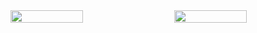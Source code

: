 <div style="display: flex; justify-content: space-between;">
  <img src="https://github-readme-stats.vercel.app/api/top-langs/?username=91xusir&bg_color=000000" width="48%" />
  <img src="https://github-readme-stats.vercel.app/api?username=91xusir" width="48%" />
</div>
